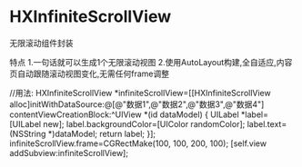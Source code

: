 # HXInfiniteScrollView
无限滚动组件封装

特点
1.一句话就可以生成1个无限滚动视图
2.使用AutoLayout构建,全自适应,内容页自动跟随滚动视图变化,无需任何frame调整

//用法:
    HXInfiniteScrollView *infiniteScrollView=[[HXInfiniteScrollView alloc]initWithDataSource:@[@"数据1",@"数据2",@"数据3",@"数据4"] contentViewCreationBlock:^UIView *(id dataModel) {
        UILabel *label=[UILabel new];
        label.backgroundColor=[UIColor randomColor];
        label.text=(NSString *)dataModel;
        return label;
    }];
    infiniteScrollView.frame=CGRectMake(100, 100, 200, 100);
    [self.view addSubview:infiniteScrollView];
